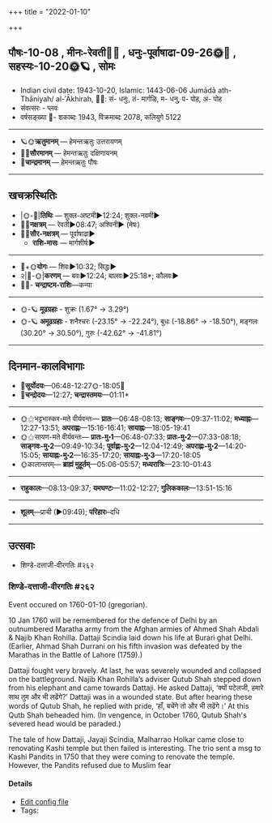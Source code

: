 +++
title = "2022-01-10"

+++
## पौषः-10-08  ,  मीनः-रेवती🌛🌌  ,  धनुः-पूर्वाषाढा-09-26🌞🌌  ,  सहस्यः-10-20🌞🪐  ,  सोमः
- Indian civil date: 1943-10-20, Islamic: 1443-06-06 Jumādā ath-Thāniyah/ al-ʾĀkhirah, 🌌🌞: सं- धनुः, तं- मार्गऴि, म- धनु, प- पोह, अ- पोह
- संवत्सरः - प्लवः
- वर्षसङ्ख्या 🌛- शकाब्दः 1943, विक्रमाब्दः 2078, कलियुगे 5122
___________________
- 🪐🌞**ऋतुमानम्** — हेमन्तऋतुः उत्तरायणम्
- 🌌🌞**सौरमानम्** — हेमन्तऋतुः दक्षिणायनम्
- 🌛**चान्द्रमानम्** — हेमन्तऋतुः पौषः
___________________


## खचक्रस्थितिः
- |🌞-🌛|**तिथिः** — शुक्ल-अष्टमी►12:24; शुक्ल-नवमी►  
- 🌌🌛**नक्षत्रम्** — रेवती►08:47; अश्विनी► (मेषः)  
- 🌌🌞**सौर-नक्षत्रम्** — पूर्वाषाढा►  
  - **राशि-मासः** — मार्गशीर्षः► 
___________________
- 🌛+🌞**योगः** — शिवः►10:32; सिद्धः►  
- २|🌛-🌞|**करणम्** — बवः►12:24; बालवः►25:18*; कौलवः►  
- 🌌🌛- **चन्द्राष्टम-राशिः**—कन्या  
___________________
- 🌞-🪐 **मूढग्रहाः** - शुक्रः (1.67° → 3.29°)
- 🌞-🪐 **अमूढग्रहाः** - शनैश्चरः (-23.15° → -22.24°), बुधः (-18.86° → -18.50°), मङ्गलः (30.20° → 30.50°), गुरुः (-42.62° → -41.81°)
___________________


## दिनमान-कालविभागाः
- 🌅**सूर्योदयः**—06:48-12:27🌞️-18:05🌇  
- 🌛**चन्द्रोदयः**—12:27; **चन्द्रास्तमयः**—01:11*  
___________________
- 🌞⚝भट्टभास्कर-मते वीर्यवन्तः— **प्रातः**—06:48-08:13; **साङ्गवः**—09:37-11:02; **मध्याह्नः**—12:27-13:51; **अपराह्णः**—15:16-16:41; **सायाह्नः**—18:05-19:41  
- 🌞⚝सायण-मते वीर्यवन्तः— **प्रातः-मु॰1**—06:48-07:33; **प्रातः-मु॰2**—07:33-08:18; **साङ्गवः-मु॰2**—09:49-10:34; **पूर्वाह्णः-मु॰2**—12:04-12:49; **अपराह्णः-मु॰2**—14:20-15:05; **सायाह्नः-मु॰2**—16:35-17:20; **सायाह्नः-मु॰3**—17:20-18:05  
- 🌞कालान्तरम्— **ब्राह्मं मुहूर्तम्**—05:06-05:57; **मध्यरात्रिः**—23:10-01:43  
___________________
- **राहुकालः**—08:13-09:37; **यमघण्टः**—11:02-12:27; **गुलिककालः**—13:51-15:16  
___________________
- **शूलम्**—प्राची (►09:49); **परिहारः**–दधि  
___________________

## उत्सवाः
- शिण्डे-दत्ताजी-वीरगतिः #२६२
### शिण्डे-दत्ताजी-वीरगतिः #२६२

Event occured on 1760-01-10 (gregorian). 

10 Jan 1760 will be remembered for the defence of Delhi by an outnumbered Maratha army from the Afghan armies of  Ahmed Shah Abdali & Najib Khan Rohilla. Dattaji Scindia laid down his life at Burari ghat Delhi. (Earlier, Ahmad Shah Durrani on his fifth invasion was defeated by the Marathas in the Battle of Lahore (1759).)

Dattaji fought very bravely. At last, he was severely wounded and collapsed on the battleground. Najib Khan Rohilla’s adviser Qutub Shah stepped down from his elephant and came towards Dattaji. He asked Dattaji, ‘क्यों पटेलजी, हमारे साथ तुम और भी लढेंगे?’ Dattaji was in a wounded state. But after hearing these words of Qutub Shah, he replied with pride, ‘हाँ, बचेंगे तो और भी लढेंगे।’ At this Qutb Shah beheaded him. (In vengence, in October 1760, Qutub Shah's severed head would be paraded.)

The tale of how Dattaji, Jayaji Scindia, Malharrao Holkar came close to renovating Kashi temple but then failed is interesting. The trio sent a msg to Kashi Pandits in 1750 that they were coming to renovate the temple. However, the Pandits refused due to Muslim fear

#### Details
- [Edit config file](https://github.com/jyotisham/adyatithi/blob/master/mahApuruSha/xatra-later/gregorian/day/01/10/shiNDE-dattAjI-mRtaH.toml)
- Tags: 


